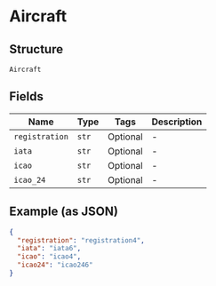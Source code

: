 
# Aircraft

## Structure

`Aircraft`

## Fields

| Name | Type | Tags | Description |
|  --- | --- | --- | --- |
| `registration` | `str` | Optional | - |
| `iata` | `str` | Optional | - |
| `icao` | `str` | Optional | - |
| `icao_24` | `str` | Optional | - |

## Example (as JSON)

```json
{
  "registration": "registration4",
  "iata": "iata6",
  "icao": "icao4",
  "icao24": "icao246"
}
```

